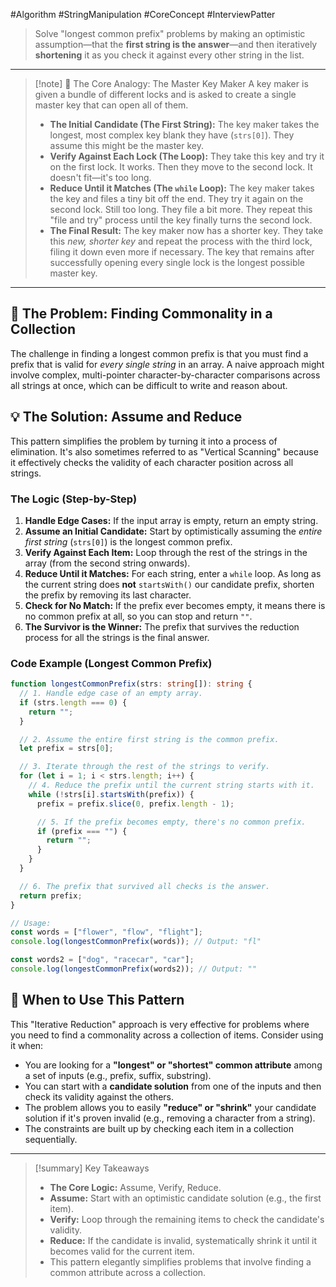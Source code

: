 #Algorithm #StringManipulation #CoreConcept #InterviewPatter

>  Solve "longest common prefix" problems by making an optimistic assumption—that the **first string is the answer**—and then iteratively **shortening** it as you check it against every other string in the list.

---

> [!note] 📖 The Core Analogy: The Master Key Maker
> A key maker is given a bundle of different locks and is asked to create a single master key that can open all of them.
> -   **The Initial Candidate (The First String):** The key maker takes the longest, most complex key blank they have (`strs[0]`). They assume this might be the master key.
> -   **Verify Against Each Lock (The Loop):** They take this key and try it on the first lock. It works. Then they move to the second lock. It doesn't fit—it's too long.
> -   **Reduce Until it Matches (The `while` Loop):** The key maker takes the key and files a tiny bit off the end. They try it again on the second lock. Still too long. They file a bit more. They repeat this "file and try" process until the key finally turns the second lock.
> -   **The Final Result:** The key maker now has a shorter key. They take this *new, shorter key* and repeat the process with the third lock, filing it down even more if necessary. The key that remains after successfully opening every single lock is the longest possible master key.

---

## 🤔 The Problem: Finding Commonality in a Collection

The challenge in finding a longest common prefix is that you must find a prefix that is valid for *every single string* in an array. A naive approach might involve complex, multi-pointer character-by-character comparisons across all strings at once, which can be difficult to write and reason about.

## 💡 The Solution: Assume and Reduce

This pattern simplifies the problem by turning it into a process of elimination. It's also sometimes referred to as "Vertical Scanning" because it effectively checks the validity of each character position across all strings.

### The Logic (Step-by-Step)
1.  **Handle Edge Cases:** If the input array is empty, return an empty string.
2.  **Assume an Initial Candidate:** Start by optimistically assuming the *entire first string* (`strs[0]`) is the longest common prefix.
3.  **Verify Against Each Item:** Loop through the rest of the strings in the array (from the second string onwards).
4.  **Reduce Until it Matches:** For each string, enter a `while` loop. As long as the current string does **not** `startsWith()` our candidate prefix, shorten the prefix by removing its last character.
5.  **Check for No Match:** If the prefix ever becomes empty, it means there is no common prefix at all, so you can stop and return `""`.
6.  **The Survivor is the Winner:** The prefix that survives the reduction process for all the strings is the final answer.

### Code Example (Longest Common Prefix)

```typescript
function longestCommonPrefix(strs: string[]): string {
  // 1. Handle edge case of an empty array.
  if (strs.length === 0) {
    return "";
  }

  // 2. Assume the entire first string is the common prefix.
  let prefix = strs[0];

  // 3. Iterate through the rest of the strings to verify.
  for (let i = 1; i < strs.length; i++) {
    // 4. Reduce the prefix until the current string starts with it.
    while (!strs[i].startsWith(prefix)) {
      prefix = prefix.slice(0, prefix.length - 1);

      // 5. If the prefix becomes empty, there's no common prefix.
      if (prefix === "") {
        return "";
      }
    }
  }

  // 6. The prefix that survived all checks is the answer.
  return prefix;
}

// Usage:
const words = ["flower", "flow", "flight"];
console.log(longestCommonPrefix(words)); // Output: "fl"

const words2 = ["dog", "racecar", "car"];
console.log(longestCommonPrefix(words2)); // Output: ""
```

## 🤔 When to Use This Pattern

This "Iterative Reduction" approach is very effective for problems where you need to find a commonality across a collection of items. Consider using it when:

-   You are looking for a **"longest" or "shortest" common attribute** among a set of inputs (e.g., prefix, suffix, substring).
-   You can start with a **candidate solution** from one of the inputs and then check its validity against the others.
-   The problem allows you to easily **"reduce" or "shrink"** your candidate solution if it's proven invalid (e.g., removing a character from a string).
-   The constraints are built up by checking each item in a collection sequentially.

---

> [!summary] Key Takeaways
> - **The Core Logic:** Assume, Verify, Reduce.
> - **Assume:** Start with an optimistic candidate solution (e.g., the first item).
> - **Verify:** Loop through the remaining items to check the candidate's validity.
> - **Reduce:** If the candidate is invalid, systematically shrink it until it becomes valid for the current item.
> - This pattern elegantly simplifies problems that involve finding a common attribute across a collection.
